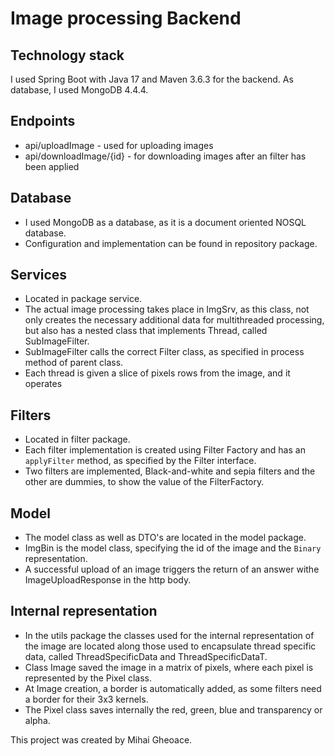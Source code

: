 # Image processing Backend

## Technology stack
I used Spring Boot with Java 17 and Maven 3.6.3 for the backend. As database, I used MongoDB 4.4.4.

## Endpoints
- api/uploadImage - used for uploading images
- api/downloadImage/{id} - for downloading images after an filter has been applied

## Database
- I used MongoDB as a database, as it is a document oriented NOSQL database.
- Configuration and implementation can be found in repository package.

## Services
- Located in package service.
- The actual image processing takes place in ImgSrv, as this class, not only creates the necessary additional data
for multithreaded processing, but also has a nested class that implements Thread, called SubImageFilter.
- SubImageFilter calls the correct Filter class, as specified in process method of parent class.
- Each thread is given a slice of pixels rows from the image, and it operates

## Filters
- Located in filter package.
- Each filter implementation is created using Filter Factory and has an ```applyFilter``` method,
as specified by the Filter interface.
- Two filters are implemented, Black-and-white and sepia filters and the other are dummies,
to show the value of the FilterFactory.

## Model
- The model class as well as DTO's are located in the model package.
- ImgBin is the model class, specifying the id of the image and the ```Binary``` representation.
- A successful upload of an image triggers the return of an answer withe ImageUploadResponse in the http body.

## Internal representation
- In the utils package the classes used for the internal representation of the image are located along
those used to encapsulate thread specific data, called ThreadSpecificData and ThreadSpecificDataT.
- Class Image saved the image in a matrix of pixels, where each pixel is represented by the Pixel class.
- At Image creation, a border is automatically added, as some filters need a border for their 3x3 kernels.
- The Pixel class saves internally the red, green, blue and transparency or alpha.


This project was created by Mihai Gheoace.
